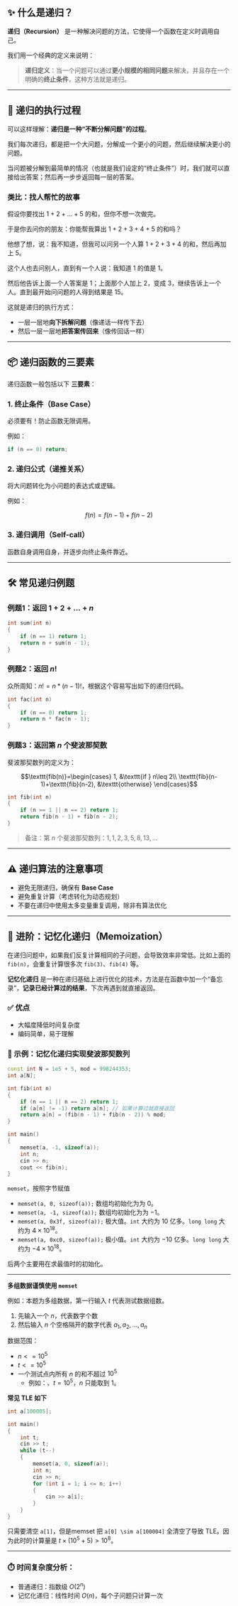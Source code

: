 
## ✨ 什么是递归？

**递归（Recursion）** 是一种解决问题的方法，它使得一个函数在定义时调用自己。

我们用一个经典的定义来说明：

> **递归定义**：当一个问题可以通过**更小规模的相同问题**来解决，并且存在一个明确的**终止条件**，这种方法就是递归。

---

## 🔁 递归的执行过程

可以这样理解：**递归是一种“不断分解问题”的过程**。

我们每次递归，都是把一个大问题，分解成一个更小的问题，然后继续解决更小的问题。

当问题被分解到最简单的情况（也就是我们设定的“终止条件”）时，我们就可以直接给出答案；然后再一步步返回每一层的答案。

### 类比：找人帮忙的故事

假设你要找出 $1 + 2 + \dots + 5$ 的和，但你不想一次做完。

于是你去问你的朋友：你能帮我算出 $1 + 2 + 3 + 4 + 5$ 的和吗？

他想了想，说：我不知道，但我可以问另一个人算 $1 + 2 + 3 + 4$ 的和，然后再加上 $5$。

这个人也去问别人，直到有一个人说：我知道 $1$ 的值是 $1$。

然后他告诉上面一个人答案是 $1$；上面那个人加上 $2$，变成 $3$，继续告诉上一个人。直到最开始问问题的人得到结果是 $15$。

这就是递归的执行方式：

* 一层一层地**向下拆解问题**（像递话一样传下去）
* 然后一层一层地**把答案传回来**（像传回话一样）



---

## 📦 递归函数的三要素

递归函数一般包括以下 **三要素**：

### 1. **终止条件（Base Case）**

必须要有！防止函数无限调用。

例如：

```cpp
if (n == 0) return;
```

### 2. **递归公式（递推关系）**

将大问题转化为小问题的表达式或逻辑。

例如：

$$
f(n) = f(n - 1) + f(n - 2)
$$

### 3. **递归调用（Self-call）**

函数自身调用自身，并逐步向终止条件靠近。

---

## 🛠️ 常见递归例题

### 例题1：返回 $1 + 2 + … + n$

```cpp
int sum(int n) 
{
    if (n == 1) return 1;
    return n + sum(n - 1);
}
```

### 例题2：返回 $n!$

众所周知：$n! = n * (n - 1)!$，根据这个容易写出如下的递归代码。

```cpp
int fac(int n) 
{
    if (n == 0) return 1;
    return n * fac(n - 1);
}
```

### 例题3：返回第 $n$ 个斐波那契数


斐波那契数列的定义为：

$$\texttt{fib(n)}=\begin{cases}
1, &\texttt{if } n\leq 2\\
\texttt{fib}(n-1)+\texttt{fib}(n-2), &\texttt{otherwise}
\end{cases}$$

```cpp
int fib(int n) 
{
    if (n == 1 || n == 2) return 1;
    return fib(n - 1) + fib(n - 2);
}
```

> 备注：第 $n$ 个斐波那契数列：$1, 1, 2, 3, 5, 8, 13, ...$

---

## ⚠️ 递归算法的注意事项

* 避免无限递归，确保有 **Base Case**
* 避免重复计算（考虑转化为动态规划）
* 不要在递归中使用太多变量重复调用，除非有算法优化


____


## 🧠 进阶：记忆化递归（Memoization）

在递归问题中，如果我们反复计算相同的子问题，会导致效率非常低。比如上面的 `fib(n)`，会重复计算很多次 `fib(3)`、`fib(4)` 等。

**记忆化递归** 是一种在递归基础上进行优化的技术，方法是在函数中加一个“备忘录”，**记录已经计算过的结果**，下次再遇到就直接返回。

### ✅ 优点

* 大幅度降低时间复杂度
* 编码简单，易于理解

### 🚀 示例：记忆化递归实现斐波那契数列

```cpp
const int N = 1e5 + 5, mod = 998244353;
int a[N];

int fib(int n) 
{
    if (n == 1 || n == 2) return 1;
    if (a[n] != -1) return a[n]; // 如果计算过就直接返回
    return a[n] = (fib(n - 1) + fib(n - 2)) % mod;
}

int main()
{
    memset(a, -1, sizeof(a));
    int n;
    cin >> n;
    cout << fib(n);
}
```


`memset`，按照字节赋值


- `memset(a, 0, sizeof(a));` 数组均初始化为为 $0$。
- `memset(a, -1, sizeof(a));` 数组均初始化为为 $-1$。
- `memset(a, 0x3f, sizeof(a));` 极大值。`int` 大约为 $10$ 亿多。`long long` 大约为 $4\times 10^{18}$。
- `memset(a, 0xc0, sizeof(a));` 极小值。`int` 大约为 $-10$ 亿多。`long long` 大约为 $-4\times 10^{18}$。


后两个主要用在求最值时的初始化。


___


**多组数据谨慎使用 `memset`**

例如：本题为多组数据，第一行输入 $t$ 代表测试数据组数。

1. 先输入一个 $n$，代表数字个数
2. 然后输入 $n$ 个空格隔开的数字代表 $a_1,a_2,\ldots,a_n$

数据范围：

- $n <= 10^5$
- $t <= 10^5$
- 一个测试点内所有 $n$ 的和不超过 $10^5$
    - 例如：、$t = 10^5$，$n$ 只能取到 $1$。

**常见 TLE 如下**

```cpp
int a[100005]; 

int main()
{
    int t;
    cin >> t;
    while (t--)
    {
        memset(a, 0, sizeof(a)); 
        int n;
        cin >> n;
        for (int i = 1; i <= n; i++)
        {
            cin >> a[i];
        }
    }
}
```

只需要清空 `a[1]`，但是memset 把 `a[0] \sim a[100004]` 全清空了导致 TLE。因为此时的计算量是 $t\times (10^5+5)>10^8$。



____

### ⏱️ 时间复杂度分析：

* 普通递归：指数级 $O(2^n)$
* 记忆化递归：线性时间 $O(n)$，每个子问题只计算一次

